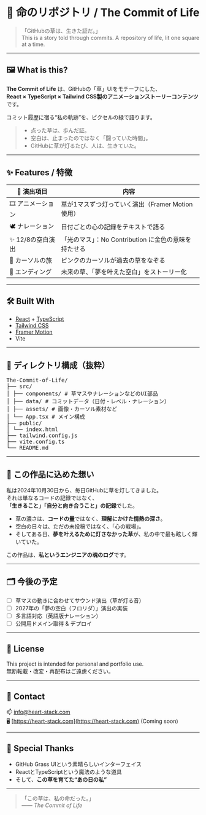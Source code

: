 # 🌿 命のリポジトリ / The Commit of Life

> 「GitHubの草は、生きた証だ。」  
> This is a story told through commits. A repository of life, lit one square at a time.

---

## 🖼 What is this?

**The Commit of Life** は、GitHubの「草」UIをモチーフにした、  
**React × TypeScript × Tailwind CSS製のアニメーションストーリーコンテンツ**です。

コミット履歴に宿る“私の軌跡”を、ピクセルの緑で語ります。

> - 点った草は、歩んだ証。  
> - 空白は、止まったのではなく「闘っていた時間」。  
> - GitHubに草が灯るたび、人は、生きていた。

---

## ✨ Features / 特徴

| 🌟 演出項目 | 内容 |
|------------|------|
| 🎞 アニメーション | 草が1マスずつ灯っていく演出（Framer Motion使用） |
| 🕊 ナレーション | 日付ごとの心の記録をテキストで語る |
| ✨ 12/8の空白演出 | 「光のマス」：No Contribution に金色の意味を持たせる |
| 🧭 カーソルの旅 | ピンクのカーソルが過去の草をなぞる |
| 🌈 エンディング | 未来の草、「夢を叶えた空白」をストーリー化 |

---

## 🛠️ Built With

- [React](https://reactjs.org/) + [TypeScript](https://www.typescriptlang.org/)
- [Tailwind CSS](https://tailwindcss.com/)
- [Framer Motion](https://www.framer.com/motion/)
- Vite

---

## 📁 ディレクトリ構成（抜粋）
<pre>
The-Commit-of-Life/
├── src/
│ ├── components/ # 草マスやナレーションなどのUI部品
│ ├── data/ # コミットデータ（日付・レベル・ナレーション）
│ ├── assets/ # 画像・カーソル素材など
│ └── App.tsx # メイン構成
├── public/
│ └── index.html
├── tailwind.config.js
├── vite.config.ts
└── README.md
</pre>

---

## 🧬 この作品に込めた想い

私は2024年10月30日から、毎日GitHubに草を灯してきました。  
それは単なるコードの記録ではなく、  
**「生きること」「自分と向き合うこと」の記録**でした。

- 草の濃さは、**コードの量**ではなく、**理解にかけた情熱の深さ**。
- 空白の日々は、ただの未投稿ではなく、「心の戦場」。
- そしてある日、**夢を叶えるために灯さなかった草**が、私の中で最も眩しく輝いていた。

この作品は、**私というエンジニアの魂のログ**です。

---

## 🗂️ 今後の予定

- [ ] 草マスの動きに合わせてサウンド演出（草が灯る音）
- [ ] 2027年の「夢の空白（フロリダ）」演出の実装
- [ ] 多言語対応（英語版ナレーション）
- [ ] 公開用ドメイン取得 & デプロイ

---

## 📜 License

This project is intended for personal and portfolio use.  
無断転載・改変・再配布はご遠慮ください。

---

## 💌 Contact

📫 [info@heart-stack.com](mailto:info@heart-stack.com)  
🖥 [https://heart-stack.com](https://heart-stack.com) (Coming soon)

---

## 🌟 Special Thanks

- GitHub Grass UIという素晴らしいインターフェイス
- ReactとTypeScriptという魔法のような道具
- そして、**この草を育てた“あの日の私”**

---

> 「この草は、私の命だった。」  
> —— *The Commit of Life*